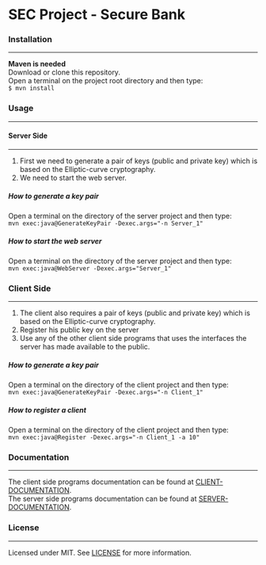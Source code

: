 SEC Project - Secure Bank
=================
  
### Installation  
----------------  
**Maven is needed**  
Download or clone this repository.  
Open a terminal on the project root directory and then type:  
`$ mvn install`  

    
### Usage
---------

#### Server Side
----------------
1. First we need to generate a pair of keys (public and private key) which is based on the Elliptic-curve cryptography.
2. We need to start the web server.

##### How to generate a key pair
Open a terminal on the directory of the server project and then type:  
`mvn exec:java@GenerateKeyPair -Dexec.args="-n Server_1"`
  
##### How to start the web server
Open a terminal on the directory of the server project and then type:  
`mvn exec:java@WebServer -Dexec.args="Server_1"`

### Client Side
---------------
1. The client also requires a pair of keys (public and private key) which is based on the Elliptic-curve cryptography.  
2. Register his public key on the server  
3. Use any of the other client side programs that uses the interfaces the server has made available to the public.

##### How to generate a key pair
Open a terminal on the directory of the client project and then type:  
`mvn exec:java@GenerateKeyPair -Dexec.args="-n Client_1"`

##### How to register a client
Open a terminal on the directory of the client project and then type:  
`mvn exec:java@Register -Dexec.args="-n Client_1 -a 10"`

### Documentation
-----------------
The client side programs documentation can be found at [CLIENT-DOCUMENTATION](docs/CLIENT-DOCUMENTATION.md).  
The server side programs documentation can be found at [SERVER-DOCUMENTATION](docs/SERVER-DOCUMENTATION.md).

### License  
-----------
Licensed under MIT. See [LICENSE](LICENSE) for more information. 
